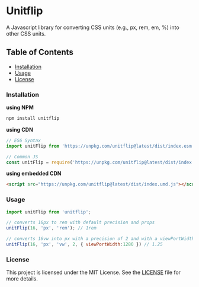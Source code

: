 # Unitflip

A Javascript library for converting CSS units (e.g., px, rem, em, %) into other CSS units.

## Table of Contents
- [Installation](#installation)
- [Usage](#usage)
- [License](#license)

### Installation
**using NPM**
```bash
npm install unitflip
```
**using CDN**
```js
// ES6 Syntax
import unitFlip from 'https://unpkg.com/unitflip@latest/dist/index.esm.mjs'

// Common JS
const unitFlip = require('https://unpkg.com/unitflip@latest/dist/index.cjs')
```
**using embedded CDN**
```html
<script src="https://unpkg.com/unitflip@latest/dist/index.umd.js"></script>
```

### Usage
```js
import unitFlip from 'unitflip';

// converts 16px to rem with default precision and props 
unitFlip(16, 'px', 'rem'); // 1rem

// converts 16vw into px with a precision of 2 and with a viewPortWidth set to 1280 
unitFlip(16, 'px', 'vw', 2, { viewPortWidth:1280 }) // 1.25
```

### License

This project is licensed under the MIT License. See the [LICENSE](LICENSE) file for more details.